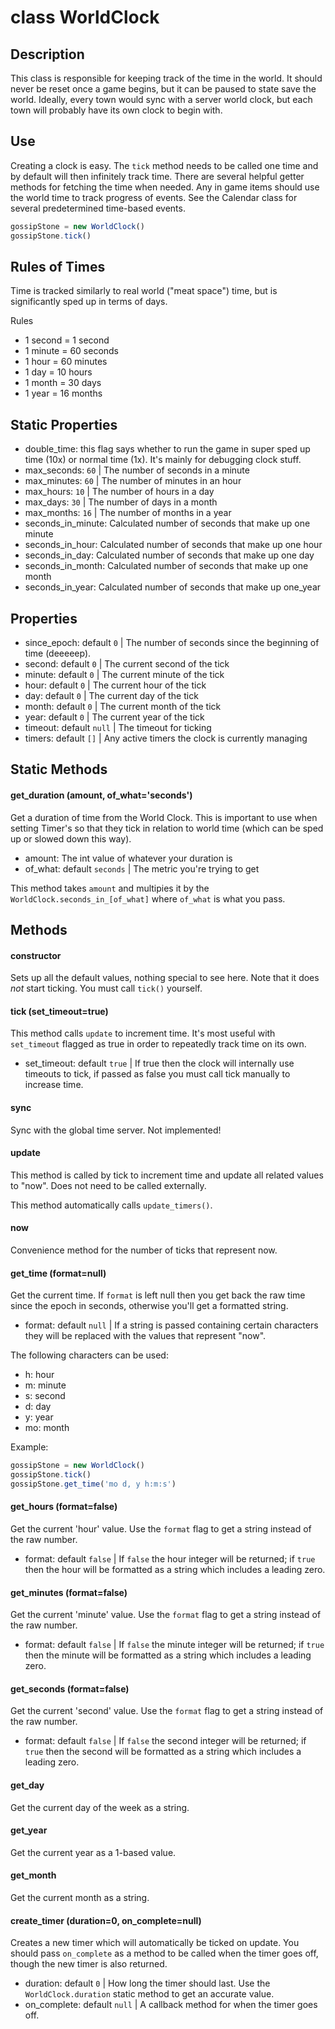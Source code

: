# class WorldClock

## Description

This class is responsible for keeping track of the time in the world. It should never be reset once a game begins, but it can be paused to state save the world. Ideally, every town would sync with a server world clock, but each town will probably have its own clock to begin with. 

## Use

Creating a clock is easy. The `tick` method needs to be called one time and by default will then infinitely track time. There are several helpful getter methods for fetching the time when needed. Any in game items should use the world time to track progress of events. See the Calendar class for several predetermined time-based events.

```javascript
gossipStone = new WorldClock()
gossipStone.tick()
```

## Rules of Times

Time is tracked similarly to real world ("meat space") time, but is significantly sped up in terms of days. 

Rules
- 1 second = 1 second
- 1 minute = 60 seconds
- 1 hour = 60 minutes
- 1 day = 10 hours
- 1 month = 30 days
- 1 year = 16 months

## Static Properties

- double_time: this flag says whether to run the game in super sped up time (10x) or normal time (1x). It's mainly for debugging clock stuff.
- max_seconds: `60` | The number of seconds in a minute
- max_minutes: `60` | The number of minutes in an hour
- max_hours: `10` | The number of hours in a day
- max_days: `30` | The number of days in a month
- max_months: `16` | The number of months in a year
- seconds_in_minute: Calculated number of seconds that make up one minute
- seconds_in_hour: Calculated number of seconds that make up one hour
- seconds_in_day: Calculated number of seconds that make up one day
- seconds_in_month: Calculated number of seconds that make up one month
- seconds_in_year: Calculated number of seconds that make up one_year

## Properties

- since_epoch: default `0` | The number of seconds since the beginning of time (deeeeep).
- second: default `0` | The current second of the tick
- minute: default `0` | The current minute of the tick
- hour: default `0` | The current hour of the tick
- day: default `0` | The current day of the tick
- month: default `0` | The current month of the tick
- year: default `0` | The current year of the tick
- timeout: default `null` | The timeout for ticking
- timers: default `[]` | Any active timers the clock is currently managing

## Static Methods

#### get_duration (amount, of_what='seconds')

Get a duration of time from the World Clock. This is important to use when setting Timer's so that they tick in relation to world time (which can be sped up or slowed down this way).

- amount: The int value of whatever your duration is
- of_what: default `seconds` | The metric you're trying to get

This method takes `amount` and multipies it by the `WorldClock.seconds_in_[of_what]` where `of_what` is what you pass. 

## Methods

#### constructor

Sets up all the default values, nothing special to see here. Note that it does *not* start ticking. You must call `tick()` yourself.

#### tick (set_timeout=true)

This method calls `update` to increment time. It's most useful with `set_timeout` flagged as true in order to repeatedly track time on its own. 

- set_timeout: default `true` | If true then the clock will internally use timeouts to tick, if passed as false you must call tick manually to increase time.

#### sync

Sync with the global time server. Not implemented!

#### update

This method is called by tick to increment time and update all related values to "now". Does not need to be called externally.

This method automatically calls `update_timers()`.

#### now

Convenience method for the number of ticks that represent now.

#### get_time (format=null)

Get the current time. If `format` is left null then you get back the raw time since the epoch in seconds, otherwise you'll get a formatted string. 

- format: default `null` | If a string is passed containing certain characters they will be replaced with the values that represent "now". 

The following characters can be used:
- h: hour
- m: minute
- s: second
- d: day
- y: year
- mo: month

Example:

```javascript
gossipStone = new WorldClock()
gossipStone.tick()
gossipStone.get_time('mo d, y h:m:s')
```

#### get_hours (format=false)

Get the current 'hour' value. Use the `format` flag to get a string instead of the raw number.

- format: default `false` | If `false` the hour integer will be returned; if `true` then the hour will be formatted as a string which includes a leading zero.

#### get_minutes (format=false)

Get the current 'minute' value. Use the `format` flag to get a string instead of the raw number.

- format: default `false` | If `false` the minute integer will be returned; if `true` then the minute will be formatted as a string which includes a leading zero.

#### get_seconds (format=false)

Get the current 'second' value. Use the `format` flag to get a string instead of the raw number.

- format: default `false` | If `false` the second integer will be returned; if `true` then the second will be formatted as a string which includes a leading zero.

#### get_day

Get the current day of the week as a string.

#### get_year

Get the current year as a 1-based value. 

#### get_month

Get the current month as a string. 

#### create_timer (duration=0, on_complete=null)

Creates a new timer which will automatically be ticked on update. You should pass `on_complete` as a method to be called when the timer goes off, though the new timer is also returned.

- duration: default `0` | How long the timer should last. Use the `WorldClock.duration` static method to get an accurate value. 
- on_complete: default `null` | A callback method for when the timer goes off.
